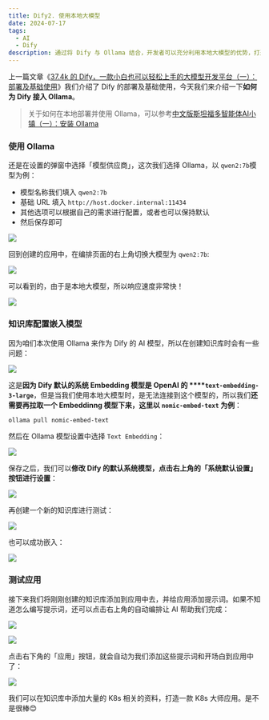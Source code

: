 ```yaml
---
title: Dify2. 使用本地大模型
date: 2024-07-17
tags:
  - AI
  - Dify
description: 通过将 Dify 与 Ollama 结合，开发者可以充分利用本地大模型的优势，打造更智能、更定制化的 AI 应用，探索 AI 技术在不同领域的应用前景。
---
```


上一篇文章《[37.4k 的 Dify，一款小白也可以轻松上手的大模型开发平台（一）：部署及基础使用](https://mp.weixin.qq.com/s?__biz=MzUyODkwNTg3MA==\&mid=2247485019\&idx=1\&sn=572e8f94c6d082183d80788a53cc6f55\&chksm=fa6865bacd1fecac6f3ed04454f5751444c7cf7849490d8991faf9e9c2296f565ac05140aa58\&token=1234823734\&lang=zh_CN#rd)》我们介绍了 Dify 的部署及基础使用，今天我们来介绍一下**如何为 Dify 接入 Ollama**。

> 关于如何在本地部署并使用 Ollama，可以参考[中文版斯坦福多智能体AI小镇（一）：安装 Ollama](https://mp.weixin.qq.com/s?__biz=MzUyODkwNTg3MA==\&mid=2247484912\&idx=1\&sn=4b9d831c1b85af97c43e922182faa7ae\&chksm=fa686611cd1fef07abafc1c0b996068515b91576dcd3d9b4ba65ca37184631c8e1378cdc04b7\&token=284766951\&lang=zh_CN#rd)

### 使用 Ollama

还是在设置的弹窗中选择「模型供应商」，这次我们选择 Ollama，以 `qwen2:7b`模型为例：

* 模型名称我们填入 `qwen2:7b`
* 基础 URL 填入 `http://host.docker.internal:11434`
* 其他选项可以根据自己的需求进行配置，或者也可以保持默认
* 然后保存即可

![](assets/1720621691405.webp)

回到创建的应用中，在编排页面的右上角切换大模型为 `qwen2:7b`:

![](assets/1720621764701.webp)

可以看到的，由于是本地大模型，所以响应速度非常快！

![](assets/1720621989109.webp)

### 知识库配置嵌入模型

因为咱们本次使用 Ollama 来作为 Dify 的 AI 模型，所以在创建知识库时会有一些问题：

![](assets/1720847796882.webp)

这是**因为 Dify 默认的系统 Embedding 模型是 OpenAI 的&#x20;****`text-embedding-3-large`**，但是当我们使用本地大模型时，是无法连接到这个模型的，所以我们**还需要再拉取一个 Embeddinng 模型下来，这里以&#x20;****`nomic-embed-text`****&#x20;为例**：

```bash
ollama pull nomic-embed-text
```

然后在 Ollama 模型设置中选择 `Text Embedding`：

![](assets/1720848495880.webp)

保存之后，我们可以**修改 Dify 的默认系统模型，点击右上角的「系统默认设置」按钮进行设置**：

![](assets/1721144105460.webp)

再创建一个新的知识库进行测试：

![](assets/1720848647875.webp)

也可以成功嵌入：

![](assets/1720848702212.webp)

### 测试应用

接下来我们将刚刚创建的知识库添加到应用中去，并给应用添加提示词。如果不知道怎么编写提示词，还可以点击右上角的自动编排让 AI 帮助我们完成：

![](assets/1720848889365.webp)

![](assets/1720852173480.webp)

点击右下角的「应用」按钮，就会自动为我们添加这些提示词和开场白到应用中了：

![](assets/1720852546098.webp)

我们可以在知识库中添加大量的 K8s 相关的资料，打造一款 K8s 大师应用。是不是很棒😊
